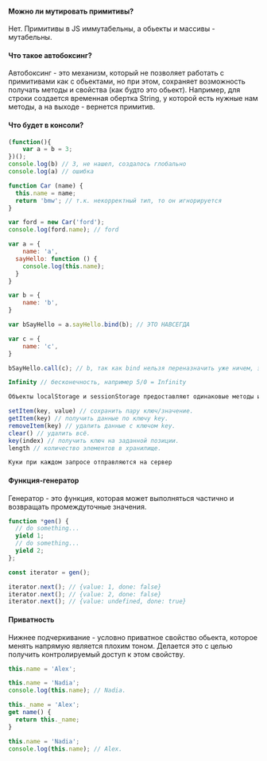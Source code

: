 #### Можно ли мутировать примитивы?
Нет. Примитивы в JS иммутабельны, а обьекты и массивы - мутабельны.

#### Что такое автобоксинг?
Автобоксинг - это механизм, который не позволяет работать с примитивами как с обьектами, но при этом, сохраняет возможность получать методы и свойства (как будто это обьект). Например, для строки создается временная обертка String, у которой есть нужные нам методы, а на выходе - вернется примитив.

#### Что будет в консоли?
```js
(function(){	
    var a = b = 3;
})();
console.log(b) // 3, не нашел, создалось глобально
console.log(a) // ошибка
```
```js
function Car (name) {
  this.name = name;
  return 'bmw'; // т.к. некорректный тип, то он игнорируется
}

var ford = new Car('ford'); 
console.log(ford.name); // ford
```
```js
var a = {
	name: 'a',
  sayHello: function () {
  	console.log(this.name);
  }
}

var b = {
	name: 'b',
}

var bSayHello = a.sayHello.bind(b); // ЭТО НАВСЕГДА

var c = {
	name: 'c',
}

bSayHello.call(c); // b, так как bind нельзя переназначить уже ничем, это делается ЕДИНОЖДЫ И НАВСЕГДА
```
```js
Infinity // бесконечность, например 5/0 = Infinity 
```
```js
Объекты localStorage и sessionStorage предоставляют одинаковые методы и свойства:

setItem(key, value) // сохранить пару ключ/значение.
getItem(key) // получить данные по ключу key.
removeItem(key) // удалить данные с ключом key.
clear() // удалить всё.
key(index) // получить ключ на заданной позиции.
length // количество элементов в хранилище.

Куки при каждом запросе отправляются на сервер
```

#### Функция-генератор 
Генератор - это функция, которая может выполняться частично и возвращать промеждуточные значения.
```js
function *gen() {
  // do something...
  yield 1;
  // do something...
  yield 2;
};

const iterator = gen();

iterator.next(); // {value: 1, done: false}
iterator.next(); // {value: 2, done: false}
iterator.next(); // {value: undefined, done: true}
```

#### Приватность
Нижнее подчеркивание - условно приватное свойство обьекта, которое менять напрямую является плохим тоном. Делается это с целью получить контролируемый доступ к этом свойству.
```js
this.name = 'Alex';

this.name = 'Nadia';
console.log(this.name); // Nadia.

this._name = 'Alex';
get name() {
  return this._name;
}

this.name = 'Nadia';
console.log(this.name); // Alex.
```
